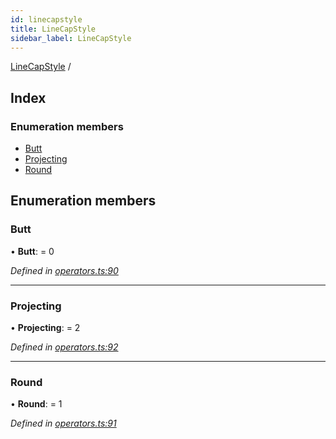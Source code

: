 ```yaml
---
id: linecapstyle
title: LineCapStyle
sidebar_label: LineCapStyle
---
```


[LineCapStyle](linecapstyle.md) /

## Index

### Enumeration members

* [Butt](linecapstyle.md#butt)
* [Projecting](linecapstyle.md#projecting)
* [Round](linecapstyle.md#round)

## Enumeration members

###  Butt

• **Butt**: = 0

*Defined in [operators.ts:90](https://github.com/Hopding/pdf-lib/blob/f17521b/src/api/operators.ts#L90)*

___

###  Projecting

• **Projecting**: = 2

*Defined in [operators.ts:92](https://github.com/Hopding/pdf-lib/blob/f17521b/src/api/operators.ts#L92)*

___

###  Round

• **Round**: = 1

*Defined in [operators.ts:91](https://github.com/Hopding/pdf-lib/blob/f17521b/src/api/operators.ts#L91)*